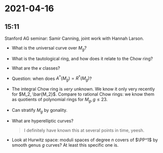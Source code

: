 # 2021-04-16

## 15:11

Stanford AG seminar: Samir Canning, joint work with Hannah Larson.

- What is the universal curve over $M_g$?

- What is the tautological ring, and how does it relate to the Chow ring?

- What are the $\kappa$ classes?

- Question: when does $A^*(M_g) = R^*(M_g)$?

- The integral Chow ring is *very* unknown. We know it only very recently for $M_2, \bar{M_2}$. Compare to rational Chow rings: we know them as quotients of polynomial rings for $M_g, g\leq 23$.

- Can stratify $M_g$ by gonality.

- What are hyperelliptic curves?

  > I definitely have known this at several points in time, yeesh.


- Look at Hurwitz space: moduli spaces of degree $n$ covers of $\PP^1$ by smooth genus $g$ curves? At least this specific one is.

